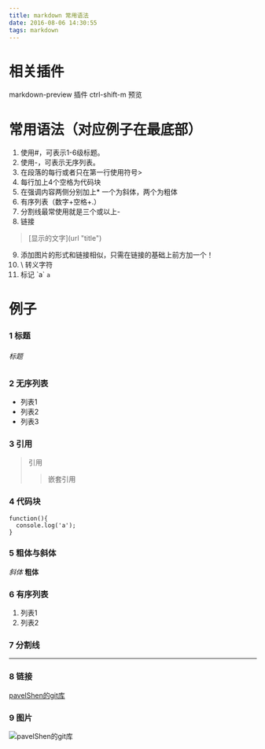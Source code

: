 ```yaml
---
title: markdown 常用语法
date: 2016-08-06 14:30:55
tags: markdown
---
```


# 相关插件
markdown-preview 插件
  ctrl-shift-m 预览

# 常用语法（对应例子在最底部）

1. 使用#，可表示1-6级标题。
2. 使用-，可表示无序列表。
3. 在段落的每行或者只在第一行使用符号>
4. 每行加上4个空格为代码块
5. 在强调内容两侧分别加上* 一个为斜体，两个为粗体
6. 有序列表（数字+空格+.）
7. 分割线最常使用就是三个或以上-
8. 链接
  >\[显示的文字](url "title")

9. 添加图片的形式和链接相似，只需在链接的基础上前方加一个！
10. \ 转义字符
11. 标记 \`a\` `a`

# 例子

### 1 标题
###### 标题

### 2 无序列表
- 列表1
- 列表2
- 列表3

### 3 引用
>  引用
>> 嵌套引用

### 4 代码块

    function(){
      console.log('a');
    }

### 5 粗体与斜体
*斜体*
**粗体**

### 6 有序列表
1. 列表1
2. 列表2

### 7 分割线
---

### 8 链接

[pavelShen的git库](https://github.com/pavelShen "title")

### 9 图片
![pavelShen的git库](http://i0.hdslb.com/bfs/drawyoo/460650e454e8ab3fa1f04bc4e661f798ffe67d83.png "title")
